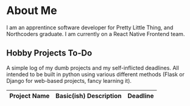 # About Me
I am an apprentince software developer for Pretty Little Thing, and Northcoders graduate. I am currently on a React Native Frontend team.


## Hobby Projects To-Do

A simple log of my dumb projects and my self-inflicted deadlines. All intended to be built in python using various different methods (Flask or Django for web-based projects, fancy learning it).

Project Name | Basic(ish) Description | Deadline
------------|-------------------|---------

